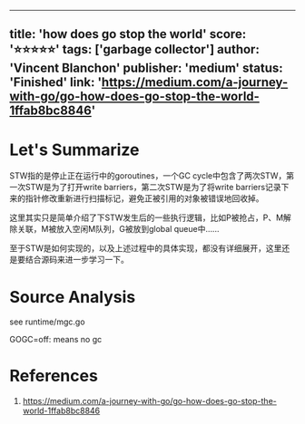 
---
title: 'how does go stop the world'
score: '⭐️⭐️⭐️⭐️⭐️'
tags: ['garbage collector']
author: 'Vincent Blanchon'
publisher: 'medium'
status: 'Finished'
link: 'https://medium.com/a-journey-with-go/go-how-does-go-stop-the-world-1ffab8bc8846'
---

# Let's Summarize

STW指的是停止正在运行中的goroutines，一个GC cycle中包含了两次STW，第一次STW是为了打开write barriers，第二次STW是为了将write barriers记录下来的指针修改重新进行扫描标记，避免正被引用的对象被错误地回收掉。

这里其实只是简单介绍了下STW发生后的一些执行逻辑，比如P被抢占，P、M解除关联，M被放入空闲M队列，G被放到global queue中……

至于STW是如何实现的，以及上述过程中的具体实现，都没有详细展开，这里还是要结合源码来进一步学习一下。

# Source Analysis

see runtime/mgc.go

GOGC=off: means no gc

# References
1. https://medium.com/a-journey-with-go/go-how-does-go-stop-the-world-1ffab8bc8846

